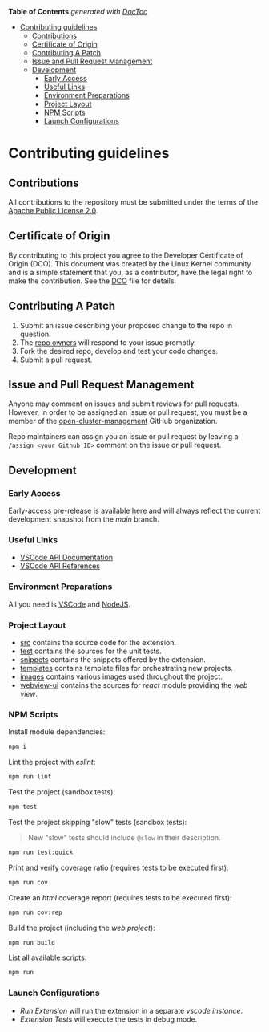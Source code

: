 <!-- markdownlint-disable MD041 -->
<!-- START doctoc generated TOC please keep comment here to allow auto update -->
<!-- DON'T EDIT THIS SECTION, INSTEAD RE-RUN doctoc TO UPDATE -->
**Table of Contents**  *generated with [DocToc](https://github.com/thlorenz/doctoc)*

- [Contributing guidelines](#contributing-guidelines)
  - [Contributions](#contributions)
  - [Certificate of Origin](#certificate-of-origin)
  - [Contributing A Patch](#contributing-a-patch)
  - [Issue and Pull Request Management](#issue-and-pull-request-management)
  - [Development](#development)
    - [Early Access](#early-access)
    - [Useful Links](#useful-links)
    - [Environment Preparations](#environment-preparations)
    - [Project Layout](#project-layout)
    - [NPM Scripts](#npm-scripts)
    - [Launch Configurations](#launch-configurations)

<!-- END doctoc generated TOC please keep comment here to allow auto update -->

# Contributing guidelines

## Contributions

All contributions to the repository must be submitted under the terms of the [Apache Public License 2.0](https://www.apache.org/licenses/LICENSE-2.0).

## Certificate of Origin

By contributing to this project you agree to the Developer Certificate of
Origin (DCO). This document was created by the Linux Kernel community and is a
simple statement that you, as a contributor, have the legal right to make the
contribution. See the [DCO](DCO) file for details.

## Contributing A Patch

1. Submit an issue describing your proposed change to the repo in question.
2. The [repo owners](OWNERS) will respond to your issue promptly.
3. Fork the desired repo, develop and test your code changes.
4. Submit a pull request.

## Issue and Pull Request Management

Anyone may comment on issues and submit reviews for pull requests. However, in
order to be assigned an issue or pull request, you must be a member of the
[open-cluster-management](https://github.com/open-cluster-management-io) GitHub organization.

Repo maintainers can assign you an issue or pull request by leaving a
`/assign <your Github ID>` comment on the issue or pull request.

## Development

### Early Access

Early-access pre-release is available [here][early-access] and will always reflect the current development snapshot from the *main* branch.

### Useful Links

- [VSCode API Documentation][vscode-ext-api]
- [VSCode API References][vscode-api-ref]

### Environment Preparations

All you need is [VSCode][vscode] and [NodeJS][nodejs].

### Project Layout

- [src][repo-src] contains the source code for the extension.
- [test][repo-test] contains the sources for the unit tests.
- [snippets][repo-snippets] contains the snippets offered by the extension.
- [templates][repo-templates] contains template files for orchestrating new projects.
- [images][repo-images] contains various images used throughout the project.
- [webview-ui][repo-webview-ui] contains the sources for *react* module providing the *web view*.

### NPM Scripts

Install module dependencies:

```bash
npm i
```

Lint the project with *eslint*:

```bash
npm run lint
```

Test the project (sandbox tests):

```bash
npm test
```

Test the project skipping "slow" tests (sandbox tests):
> New "slow" tests should include `@slow` in their description.

```bash
npm run test:quick
```

Print and verify coverage ratio (requires tests to be executed first):

```bash
npm run cov
```

Create an *html* coverage report (requires tests to be executed first):

```bash
npm run cov:rep
```

Build the project (including the *web project*):

```bash
npm run build

```

List all available scripts:

```bash
npm run
```

### Launch Configurations

- *Run Extension* will run the extension in a separate *vscode instance*.
- *Extension Tests* will execute the tests in debug mode.

<!-- LINKS -->
[early-access]: https://github.com/open-cluster-management-io/ocm-vscode-extension/releases/tag/early-access
[nodejs]: https://nodejs.org
[vscode-api-ref]: https://code.visualstudio.com/api/references/vscode-api
[vscode-ext-api]: https://code.visualstudio.com/api
[vscode]: https://code.visualstudio.com/
<!-- CODE LINKS -->
[repo-images]: https://github.com/open-cluster-management-io/ocm-vscode-extension/tree/main/images
[repo-snippets]: https://github.com/open-cluster-management-io/ocm-vscode-extension/tree/main/snippets
[repo-src]: https://github.com/open-cluster-management-io/ocm-vscode-extension/tree/main/src
[repo-templates]: https://github.com/open-cluster-management-io/ocm-vscode-extension/tree/main/templates
[repo-test]: https://github.com/open-cluster-management-io/ocm-vscode-extension/tree/main/test
[repo-webview-ui]: https://github.com/open-cluster-management-io/ocm-vscode-extension/tree/main/webview-ui
